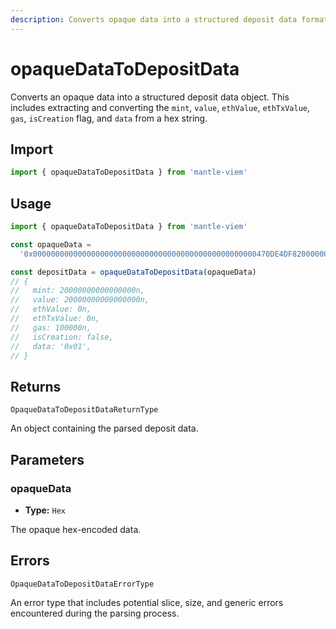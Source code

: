 ```yaml
---
description: Converts opaque data into a structured deposit data format.
---
```


# opaqueDataToDepositData

Converts an opaque data into a structured deposit data object. This includes extracting and converting the `mint`, `value`, `ethValue`, `ethTxValue`, `gas`, `isCreation` flag, and `data` from a hex string.

## Import

```ts
import { opaqueDataToDepositData } from 'mantle-viem'
```

## Usage

```ts
import { opaqueDataToDepositData } from 'mantle-viem'

const opaqueData =
  '0x00000000000000000000000000000000000000000000000000470DE4DF82000000000000000000000000000000000000000000000000000000470DE4DF82000000000000000186A00001'

const depositData = opaqueDataToDepositData(opaqueData)
// {
//   mint: 20000000000000000n,
//   value: 20000000000000000n,
//   ethValue: 0n,
//   ethTxValue: 0n,
//   gas: 100000n,
//   isCreation: false,
//   data: '0x01',
// }
```

## Returns

`OpaqueDataToDepositDataReturnType`

An object containing the parsed deposit data.

## Parameters

### opaqueData

- **Type:** `Hex`

The opaque hex-encoded data.

## Errors

`OpaqueDataToDepositDataErrorType`

An error type that includes potential slice, size, and generic errors encountered during the parsing process.
